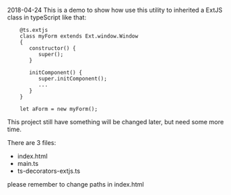 2018-04-24 This is a demo to show how use this utility to inherited a ExtJS class in typeScript like that:

```
    @ts.extjs
    class myForm extends Ext.window.Window 
    {
       constructor() {
          super();
       }
    
       initComponent() {
          super.initComponent();
          ...
       }
    }
    
    let aForm = new myForm();
```

This project still have something will be changed later, but need some more time.

There are 3 files: 
- index.html
- main.ts
- ts-decorators-extjs.ts

please remember to change paths in index.html
